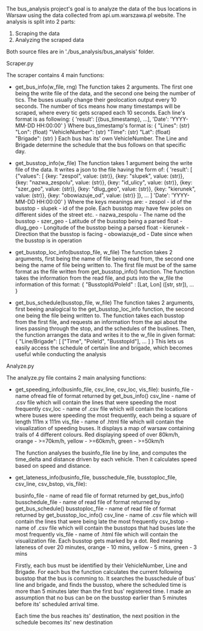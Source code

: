The bus_analysis project's goal is to analyze the data of the bus locations in Warsaw
using the data collected from api.um.warszawa.pl website. The analysis is split into 2 parts:

1. Scraping the data
2. Analyzing the scraped data

Both source files are in './bus_analysis/bus_analysis' folder.

Scraper.py

The scraper contains 4 main functions:

- get_bus_info(w_file, rng)
    The function takes 2 arguments. The first one being the write file of the data,
    and the second one being the number of tics. The buses usually change
    their geolocation output every 10 seconds. The number of tics means how many timestamps will be scraped, where every tic gets scraped each 10 seconds. Each line's format is as following:
        {
            'result': [{bus_timestamp}, ...],
            'Date': 'YYYY-MM-DD HH:00:00'
        }
    Where bus_timestamp's format is:
        {
            "Lines": (str)
            "Lon": (float)
            "VehicleNumber": (str)
            "Time": (str)
            "Lat": (float)
            "Brigade": (str)
        }
    Each bus has its' own VehicleNumber.
    The Line and Brigade determine the schedule that the bus follows on that specific day. 


- get_busstop_info(w_file)
    The function takes 1 argument being the write file of the data. It writes a json to the file having the form of:
        {
            'result': [
                {"values": [
                    {key: "zespol", value: (str)},
                    {key: "slupek", value: (str)},
                    {key: "nazwa_zespolu", value: (str)},
                    {key: "id_ulicy", value: (str)},
                    {key: "szer_geo", value: (str)},
                    {key: "dlug_geo", value: (str)},
                    {key: "kierunek", value: (str)},
                    {key: "obowiazuje_od", value: (str)}
                ]},
                ...
            ]
            'Date': 'YYYY-MM-DD HH:00:00'
        }
    Where the keys meanings are:
        - zespol - id of the busstop
        - slupek - id of the pole. Each busstop may have few poles on different sides of the street etc.
        - nazwa_zespolu - The name od the busstop
        - szer_geo - Latitude of the busstop being a parsed float
        - dlug_geo - Longitude of the busstop being a parsed float
        - kierunek - Direction that the busstop is facing
        - obowiazuje_od - Date since when the busstop is in operation

- get_busstop_loc_info(busstop_file, w_file)
    The function takes 2 arguments, first being the name of file being read from, 
    the second one being the name of file being written to. 
    The first file must be of the same format as the file written from get_busstop_info() function. 
    The function takes the information from the read file, 
    and puts into the w_file the information of this format:
    {
        "BusstopId/PoleId" : [Lat, Lon] ([str, str]), 
        ...
    }

- get_bus_schedule(busstop_file, w_file)
    The function takes 2 arguments, first beeing analogical to the get_busstop_loc_info function, the second one being the file being written to. The function takes each busstop from the first file, and requests an information from the api about the lines passing through the stop, and the schedules of the buslines. Then, the function arranges the data and writes it to the w_file in given format: 
    {
        "Line/Brigade": [
            ["Time", "PoleId", "BusstopId"],
            ...
        ]
    }
    This lets us easily access the schedule of certain line and brigade, which becomes useful while conducting the analysis



Analyze.py

The analyze.py file contains 2 main analysing functions:
- get_speeding_info(businfo_file, csv_line, csv_loc, vis_file):
    businfo_file - name ofread file of format returned by get_bus_info()
    csv_line - name of .csv file which will contain the lines that were speeding the most frequently
    csv_loc - name of .csv file which will contain the locations where buses were speeding the most frequently, 
        each being a square of length 111m x 111m
    vis_file - name of .html file which will contain the visualization of speeding buses. 
        It displays a map of warsaw containing trails of 4 different colours. 
        Red displaying speed of over 80km/h, orange - >=70km/h, yellow - >=60km/h, green - >=50km/h

    The function analyses the businfo_file line by line, and computes the time_delta and distance driven by each vehicle.
    Then it calculates speed based on speed and distance.

- get_lateness_info(businfo_file,
                    busschedule_file,
                    busstoploc_file,
                    csv_line,
                    csv_bstop,
                    vis_file):

    businfo_file - name of read file of format returned by get_bus_info()
    busschedule_file - name of read file of format returned by get_bus_schedule()
    busstoploc_file - name of read file of format returned by get_busstop_loc_info()
    csv_line - name of .csv file which will contain the lines that were being late the most frequently
    csv_bstop - name of .csv file which will contain the busstops that had buses late the most frequently
    vis_file - name of .html file which will contain the visualization file. 
        Each busstop gets marked by a dot. Red meaning lateness of over 20 minutes, orange - 10 mins, yellow - 5 mins, green - 3 mins

    Firstly, each bus must be identified by their VehicleNumber, Line and Brigade. 
    For each bus the function calculates the current following busstop that the bus is comming to.
    It searches the busschedule of bus' line and brigade, and finds the busstop, where the scheduled time
    is more than 5 minutes later than the first bus' registered time. I made an assumption that no bus can be
    on the busstop earlier than 5 minutes before its' scheduled arrival time. 

    Each time the bus reaches its' destination, the next position in the schedule becomes its' new destination